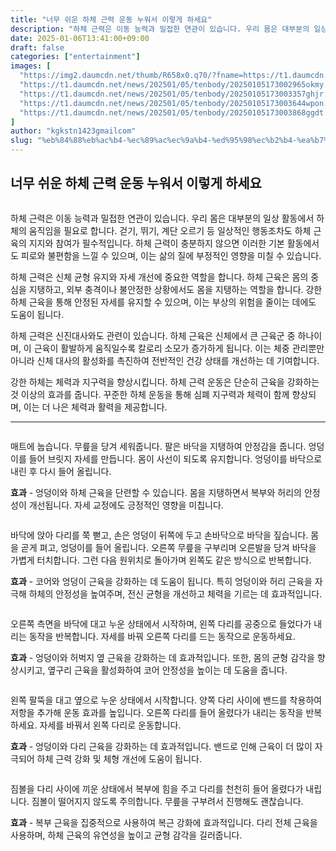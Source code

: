 ```yaml
---
title: "너무 쉬운 하체 근력 운동 누워서 이렇게 하세요"
description: "하체 근력은 이동 능력과 밀접한 연관이 있습니다. 우리 몸은 대부분의 일상 활동에서 하체의 움직임을 필요로 합니다. 걷기, 뛰기, 계단 오르기 등 일상적인 행동조차도 하체 근육의 지지와 참여가 필수적입니다. 하체 근력이 충분하지 않으면 이러한 기본 활동에서도 피로와 불"
date: 2025-01-06T13:41:00+09:00
draft: false
categories: ["entertainment"]
images: [
  "https://img2.daumcdn.net/thumb/R658x0.q70/?fname=https://t1.daumcdn.net/news/202501/05/tenbody/20250105173002473hngo.jpg"
  "https://t1.daumcdn.net/news/202501/05/tenbody/20250105173002965okmy.gif"
  "https://t1.daumcdn.net/news/202501/05/tenbody/20250105173003357ghjr.gif"
  "https://t1.daumcdn.net/news/202501/05/tenbody/20250105173003644wpon.gif"
  "https://t1.daumcdn.net/news/202501/05/tenbody/20250105173003868ggdt.gif"
]
author: "kgkstn1423gmailcom"
slug: "%eb%84%88%eb%ac%b4-%ec%89%ac%ec%9a%b4-%ed%95%98%ec%b2%b4-%ea%b7%bc%eb%a0%a5-%ec%9a%b4%eb%8f%99-%eb%88%84%ec%9b%8c%ec%84%9c-%ec%9d%b4%eb%a0%87%ea%b2%8c-%ed%95%98%ec%84%b8%ec%9a%94"
---
```


<h2 >너무 쉬운 하체 근력 운동 누워서 이렇게 하세요</h2> <figure ><img src="https://img2.daumcdn.net/thumb/R658x0.q70/?fname=https://t1.daumcdn.net/news/202501/05/tenbody/20250105173002473hngo.jpg" alt=""/></figure> <p>하체 근력은 이동 능력과 밀접한 연관이 있습니다. 우리 몸은 대부분의 일상 활동에서 하체의 움직임을 필요로 합니다. 걷기, 뛰기, 계단 오르기 등 일상적인 행동조차도 하체 근육의 지지와 참여가 필수적입니다. 하체 근력이 충분하지 않으면 이러한 기본 활동에서도 피로와 불편함을 느낄 수 있으며, 이는 삶의 질에 부정적인 영향을 미칠 수 있습니다.</p> <p>하체 근력은 신체 균형 유지와 자세 개선에 중요한 역할을 합니다. 하체 근육은 몸의 중심을 지탱하고, 외부 충격이나 불안정한 상황에서도 몸을 지탱하는 역할을 합니다. 강한 하체 근육을 통해 안정된 자세를 유지할 수 있으며, 이는 부상의 위험을 줄이는 데에도 도움이 됩니다.</p> <p>하체 근력은 신진대사와도 관련이 있습니다. 하체 근육은 신체에서 큰 근육군 중 하나이며, 이 근육이 활발하게 움직일수록 칼로리 소모가 증가하게 됩니다. 이는 체중 관리뿐만 아니라 신체 대사의 활성화를 촉진하여 전반적인 건강 상태를 개선하는 데 기여합니다.</p> <p>강한 하체는 체력과 지구력을 향상시킵니다. 하체 근력 운동은 단순히 근육을 강화하는 것 이상의 효과를 줍니다. 꾸준한 하체 운동을 통해 심폐 지구력과 체력이 함께 향상되며, 이는 더 나은 체력과 활력을 제공합니다.</p> <hr /> <figure ><img src="https://t1.daumcdn.net/news/202501/05/tenbody/20250105173002965okmy.gif" alt=""/></figure> <p>매트에 눕습니다. 무릎을 당겨 세워줍니다. 팔은 바닥을 지탱하여 안정감을 줍니다. 엉덩이를 들어 브릿지 자세를 만듭니다. 몸이 사선이 되도록 유지합니다. 엉덩이를 바닥으로 내린 후 다시 들어 올립니다.</p> <p><strong>효과</strong> - 엉덩이와 하체 근육을 단련할 수 있습니다. 몸을 지탱하면서 복부와 허리의 안정성이 개선됩니다. 자세 교정에도 긍정적인 영향을 미칩니다.</p> <figure ><img src="https://t1.daumcdn.net/news/202501/05/tenbody/20250105173003357ghjr.gif" alt=""/></figure> <p>바닥에 앉아 다리를 쭉 뻗고, 손은 엉덩이 뒤쪽에 두고 손바닥으로 바닥을 짚습니다. 몸을 곧게 펴고, 엉덩이를 들어 올립니다. 오른쪽 무릎을 구부리며 오른발을 당겨 바닥을 가볍게 터치합니다. 그런 다음 원위치로 돌아가며 왼쪽도 같은 방식으로 반복합니다.</p> <p><strong>효과</strong> - 코어와 엉덩이 근육을 강화하는 데 도움이 됩니다. 특히 엉덩이와 허리 근육을 자극해 하체의 안정성을 높여주며, 전신 균형을 개선하고 체력을 기르는 데 효과적입니다.</p> <figure ><img src="https://t1.daumcdn.net/news/202501/05/tenbody/20250105173003644wpon.gif" alt=""/></figure> <p>오른쪽 측면을 바닥에 대고 누운 상태에서 시작하며, 왼쪽 다리를 공중으로 들었다가 내리는 동작을 반복합니다. 자세를 바꿔 오른쪽 다리를 드는 동작으로 운동하세요.</p> <p><strong>효과</strong> - 엉덩이와 허벅지 옆 근육을 강화하는 데 효과적입니다. 또한, 몸의 균형 감각을 향상시키고, 옆구리 근육을 활성화하여 코어 안정성을 높이는 데 도움을 줍니다.</p> <figure ><img src="https://t1.daumcdn.net/news/202501/05/tenbody/20250105173003868ggdt.gif" alt=""/></figure> <p>왼쪽 팔뚝을 대고 옆으로 누운 상태에서 시작합니다. 양쪽 다리 사이에 밴드를 착용하여 저항을 추가해 운동 효과를 높입니다. 오른쪽 다리를 들어 올렸다가 내리는 동작을 반복하세요. 자세를 바꿔서 왼쪽 다리로 운동합니다.</p> <p><strong>효과</strong> - 엉덩이와 다리 근육을 강화하는 데 효과적입니다. 밴드로 인해 근육이 더 많이 자극되어 하체 근력 강화 및 체형 개선에 도움이 됩니다.</p> <figure ><img src="https://t1.daumcdn.net/news/202501/05/tenbody/20250105173004231pjcb.gif" alt=""/></figure> <p>짐볼을 다리 사이에 끼운 상태에서 복부에 힘을 주고 다리를 천천히 들어 올렸다가 내립니다. 짐볼이 떨어지지 않도록 주의합니다. 무릎을 구부려서 진행해도 괜찮습니다.</p> <p><strong>효과</strong> - 복부 근육을 집중적으로 사용하여 복근 강화에 효과적입니다. 다리 전체 근육을 사용하며, 하체 근육의 유연성을 높이고 균형 감각을 길러줍니다.</p>